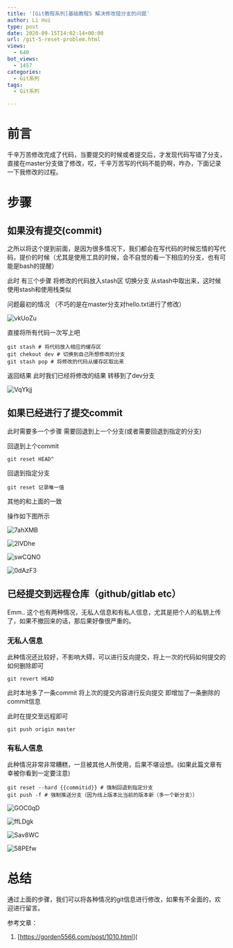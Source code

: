 ```yaml
---
title: '[Git教程系列]基础教程5 解决修改错分支的问题'
author: Li Hui
type: post
date: 2020-09-15T14:02:14+00:00
url: /git-5-reset-problem.html
views:
  - 640
bot_views:
  - 1457
categories:
  - Git系列
tags:
  - Git系列

---
```

# 前言

千辛万苦修改完成了代码，当要提交的时候或者提交后，才发现代码写错了分支，直接在master分支做了修改，哎，千辛万苦写的代码不能扔啊，咋办，下面记录一下我修改的过程。

# 步骤

## 如果没有提交(commit)

之所以将这个提到前面，是因为很多情况下，我们都会在写代码的时候忘情的写代码，提价的时候（尤其是使用工具的时候，会不自觉的看一下相应的分支，也有可能是bash的提醒）

此时 有三个步骤 将修改的代码放入stash区 切换分支 从stash中取出来，这时候使用stash和使用栈类似

问题最初的情况 （不巧的是在master分支对hello.txt进行了修改）

![vkUoZu][1] 

直接将所有代码一次写上吧

<pre><code class="language-bash">git stash # 将代码放入相应的缓存区
git chekout dev # 切换到自己所想修改的分支
git stash pop # 将修改的代码从缓存区取出来</code></pre>

返回结果 此时我们已经将修改的结果 转移到了dev分支

![VqYkjj][2] 

## 如果已经进行了提交commit

此时需要多一个步骤 需要回退到上一个分支(或者需要回退到指定的分支)

回退到上个commit

<pre><code class="language-bash">git reset HEAD^</code></pre>

回退到指定分支

<pre><code class="language-bash">git reset 记录唯一值</code></pre>

其他的和上面的一致

操作如下图所示

![7ahXMB][3] 

![2lVDhe][4] 

![swCQNO][5] 

![0dAzF3][6] 

## 已经提交到远程仓库（github/gitlab etc）

Emm.. 这个也有两种情况，无私人信息和有私人信息，尤其是把个人的私钥上传了，如果不撤回来的话，那后果好像很严重的。

### 无私人信息

此种情况还比较好，不影响大碍，可以进行反向提交，将上一次的代码如何提交的如何删除即可

<pre><code class="language-bash">git revert HEAD</code></pre>

此时本地多了一条commit 将上次的提交内容进行反向提交 即增加了一条删除的commit信息

此时在提交至远程即可

<pre><code class="language-bash">git push origin master</code></pre>

### 有私人信息

此种情况非常非常糟糕，一旦被其他人所使用，后果不堪设想。(如果此篇文章有幸被你看到一定要注意)

<pre><code class="language-bash">git reset --hard {{commitid}} # 强制回退到指定分支
git push -f # 强制推送分支（因为线上版本比当前的版本新（多一个新分支））</code></pre>

![GOC0qD][7] 

![ffLDgk][8] 

![Sav8WC][9] 

![58PEfw][10] 

# 总结

通过上面的步骤，我们可以将各种情况的git信息进行修改，如果有不全面的，欢迎进行留言。

参考文章：

  1. [<a href="https://gorden5566.com/post/1010.html" target="_blank"  rel="nofollow" >https://gorden5566.com/post/1010.html</a>](

 [1]: https://image-cdn-1253731526.cos.ap-beijing.myqcloud.com/Pic/vkUoZu.png
 [2]: https://image-cdn-1253731526.cos.ap-beijing.myqcloud.com/Pic/VqYkjj.png
 [3]: https://image-cdn-1253731526.cos.ap-beijing.myqcloud.com/Pic/7ahXMB.png
 [4]: https://image-cdn-1253731526.cos.ap-beijing.myqcloud.com/Pic/2lVDhe.png
 [5]: https://image-cdn-1253731526.cos.ap-beijing.myqcloud.com/Pic/swCQNO.png
 [6]: https://image-cdn-1253731526.cos.ap-beijing.myqcloud.com/Pic/0dAzF3.png
 [7]: https://image-cdn-1253731526.cos.ap-beijing.myqcloud.com/Pic/GOC0qD.png
 [8]: https://image-cdn-1253731526.cos.ap-beijing.myqcloud.com/Pic/ffLDgk.png
 [9]: https://image-cdn-1253731526.cos.ap-beijing.myqcloud.com/Pic/Sav8WC.png
 [10]: https://image-cdn-1253731526.cos.ap-beijing.myqcloud.com/Pic/58PEfw.png